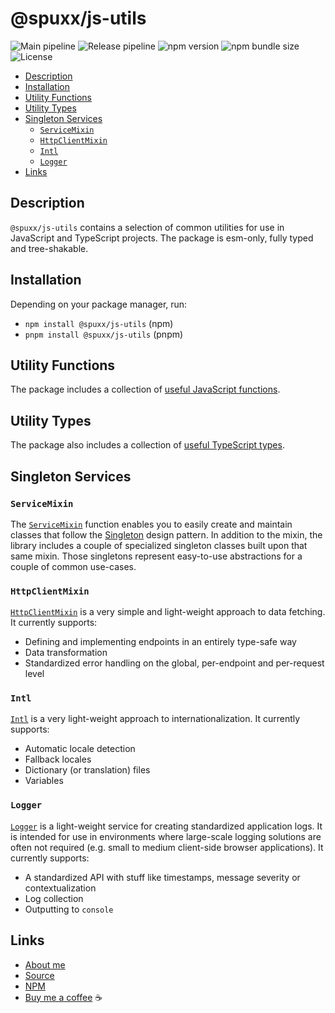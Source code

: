 # @spuxx/js-utils

![Main pipeline](https://github.com/spuxx-dev/jslibs/actions/workflows/main.yml/badge.svg)
![Release pipeline](https://github.com/spuxx-dev/jslibs/actions/workflows/release_js_utils.yml/badge.svg)
![npm version](https://img.shields.io/npm/v/%40spuxx%2Fjs-utils)
![npm bundle size](https://img.shields.io/bundlephobia/min/%40spuxx%2Fjs-utils)
![License](https://img.shields.io/github/license/spuxx-dev/jslibs)

<!-- vscode-markdown-toc -->

- [Description](#Description)
- [Installation](#Installation)
- [Utility Functions](#UtilityFunctions)
- [Utility Types](#UtilityTypes)
- [Singleton Services](#SingletonServices)
  - [`ServiceMixin`](#ServiceMixin)
  - [`HttpClientMixin`](#HttpClientMixin)
  - [`Intl`](#Intl)
  - [`Logger`](#Logger)
- [Links](#Links)

<!-- vscode-markdown-toc-config
	numbering=false
	autoSave=true
	/vscode-markdown-toc-config -->
<!-- /vscode-markdown-toc -->

## <a name='Description'></a>Description

`@spuxx/js-utils` contains a selection of common utilities for use in JavaScript and TypeScript projects. The package is esm-only, fully typed and tree-shakable.

## <a name='Installation'></a>Installation

Depending on your package manager, run:

- `npm install @spuxx/js-utils` (npm)
- `pnpm install @spuxx/js-utils` (pnpm)

## <a name='UtilityFunctions'></a>Utility Functions

The package includes a collection of [useful JavaScript functions](/packages/js-utils/src/utils/).

## <a name='UtilityTypes'></a>Utility Types

The package also includes a collection of [useful TypeScript types](/packages/js-utils/src/types/public/).

## <a name='SingletonServices'></a>Singleton Services

### <a name='ServiceMixin'></a>`ServiceMixin`

The [`ServiceMixin`](/packages/js-utils/src/services/mixin/service-mixin.ts) function enables you to easily create and maintain classes that follow the [Singleton](https://en.wikipedia.org/wiki/Singleton_pattern) design pattern. In addition to the mixin, the library includes a couple of specialized singleton classes built upon that same mixin. Those singletons represent easy-to-use abstractions for a couple of common use-cases.

### <a name='HttpClientMixin'></a>`HttpClientMixin`

[`HttpClientMixin`](/packages/js-utils/src/services/http-client-mixin/http-client.service-mixin.ts) is a very simple and light-weight approach to data fetching. It currently supports:

- Defining and implementing endpoints in an entirely type-safe way
- Data transformation
- Standardized error handling on the global, per-endpoint and per-request level

### <a name='Intl'></a>`Intl`

[`Intl`](/packages/js-utils/src/services/intl/intl.service.ts) is a very light-weight approach to internationalization. It currently supports:

- Automatic locale detection
- Fallback locales
- Dictionary (or translation) files
- Variables

### <a name='Logger'></a>`Logger`

[`Logger`](/packages/js-utils/src//services/logger/logger.service.ts) is a light-weight service for creating standardized application logs. It is intended for use in environments where large-scale logging solutions are often not required (e.g. small to medium client-side browser applications). It currently supports:

- A standardized API with stuff like timestamps, message severity or contextualization
- Log collection
- Outputting to `console`

## <a name='Links'></a>Links

- [About me](https://spuxx.dev/)
- [Source](https://github.com/spuxx-dev/jslibs)
- [NPM](https://www.npmjs.com/package/@spuxx/js-utils)
- [Buy me a coffee](https://buymeacoffee.com/spuxx) ☕️
